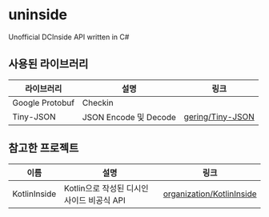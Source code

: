 # uninside

Unofficial DCInside API written in C#

## 사용된 라이브러리
| 라이브러리         | 설명                                   | 링크                                            |
|-------------------|---------------------------------------|-------------------------------------------------|
| Google Protobuf    | Checkin |  |
| Tiny-JSON          | JSON Encode 및 Decode     | [gering/Tiny-JSON](https://github.com/gering/Tiny-JSON) |

## 참고한 프로젝트
| 이름        | 설명                                   | 링크                                            |
|-------------------|---------------------------------------|-------------------------------------------------|
| KotlinInside  | Kotlin으로 작성된 디시인사이드 비공식 API | [organization/KotlinInside](https://github.com/organization/KotlinInside)  |
